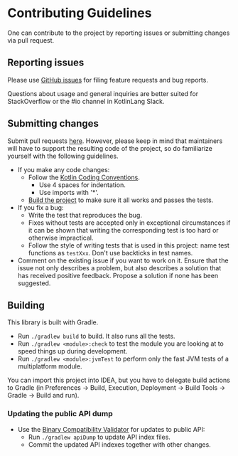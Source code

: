 # Contributing Guidelines

One can contribute to the project by reporting issues or submitting changes via pull request.

## Reporting issues

Please use [GitHub issues](https://github.com/Kotlin/kotlinx-io/issues) for filing feature requests and bug reports.

Questions about usage and general inquiries are better suited for StackOverflow or the #io channel in KotlinLang Slack.

## Submitting changes

Submit pull requests [here](https://github.com/Kotlin/kotlinx-io/pulls).
However, please keep in mind that maintainers will have to support the resulting code of the project,
so do familiarize yourself with the following guidelines.

* If you make any code changes:
    * Follow the [Kotlin Coding Conventions](https://kotlinlang.org/docs/reference/coding-conventions.html).
        * Use 4 spaces for indentation.
        * Use imports with '*'.
    * [Build the project](#building) to make sure it all works and passes the tests.
* If you fix a bug:
    * Write the test that reproduces the bug.
    * Fixes without tests are accepted only in exceptional circumstances if it can be shown that writing the
      corresponding test is too hard or otherwise impractical.
    * Follow the style of writing tests that is used in this project:
      name test functions as `testXxx`. Don't use backticks in test names.
* Comment on the existing issue if you want to work on it. Ensure that the issue not only describes a problem, but also describes a solution that has received positive feedback. Propose a solution if none has been suggested.

## Building

This library is built with Gradle.

* Run `./gradlew build` to build. It also runs all the tests.
* Run `./gradlew <module>:check` to test the module you are looking at to speed
  things up during development.
* Run `./gradlew <module>:jvmTest` to perform only the fast JVM tests of a multiplatform module.

You can import this project into IDEA, but you have to delegate build actions
to Gradle (in Preferences -> Build, Execution, Deployment -> Build Tools -> Gradle -> Build and run).

### Updating the public API dump

* Use the [Binary Compatibility Validator](https://github.com/Kotlin/binary-compatibility-validator/blob/master/README.md) for updates to public API:
    * Run `./gradlew apiDump` to update API index files.
    * Commit the updated API indexes together with other changes.
